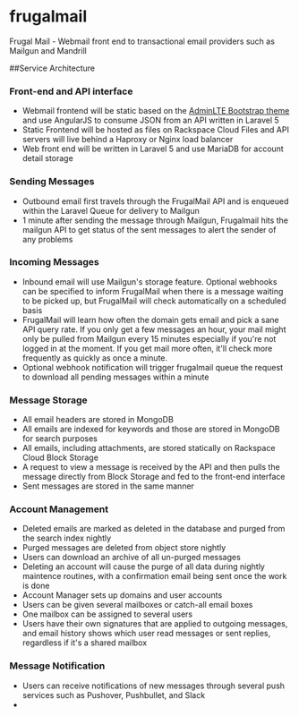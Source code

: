 # frugalmail
Frugal Mail - Webmail front end to transactional email providers such as Mailgun and Mandrill

##Service Architecture
### Front-end and API interface
- Webmail frontend will be static based on the [AdminLTE Bootstrap theme](https://github.com/almasaeed2010/AdminLTE/) and use AngularJS to consume JSON from an API written in Laravel 5
- Static Frontend will be hosted as files on Rackspace Cloud Files and API servers will live behind a Haproxy or Nginx load balancer
- Web front end will be written in Laravel 5 and use MariaDB for account detail storage

### Sending Messages
- Outbound email first travels through the FrugalMail API and is enqueued within the Laravel Queue for delivery to Mailgun
- 1 minute after sending the message through Mailgun, Frugalmail hits the mailgun API to get status of the sent messages to alert the sender of any problems

### Incoming Messages
- Inbound email will use Mailgun's storage feature. Optional webhooks can be specified to inform FrugalMail when there is a message waiting to be picked up, but FrugalMail will check automatically on a scheduled basis
- FrugalMail will learn how often the domain gets email and pick a sane API query rate. If you only get a few messages an hour, your mail might only be pulled from Mailgun every 15 minutes especially if you're not logged in at the moment. If you get mail more often, it'll check more frequently as quickly as once a minute. 
- Optional webhook notification will trigger frugalmail queue the request to download all pending messages within a minute

### Message Storage
- All email headers are stored in MongoDB
- All emails are indexed for keywords and those are stored in MongoDB for search purposes
- All emails, including attachments, are stored statically on Rackspace Cloud Block Storage
- A request to view a message is received by the API and then pulls the message directly from Block Storage and fed to the front-end interface
- Sent messages are stored in the same manner

### Account Management
- Deleted emails are marked as deleted in the database and purged from the search index nightly
- Purged messages are deleted from object store nightly
- Users can download an archive of all un-purged messages
- Deleting an account will cause the purge of all data during nightly maintence routines, with a confirmation email being sent once the work is done
- Account Manager sets up domains and user accounts
- Users can be given several mailboxes or catch-all email boxes
- One mailbox can be assigned to several users
- Users have their own signatures that are applied to outgoing messages, and email history shows which user read messages or sent replies, regardless if it's a shared mailbox

### Message Notification
- Users can receive notifications of new messages through several push services such as Pushover, Pushbullet, and Slack
- 
